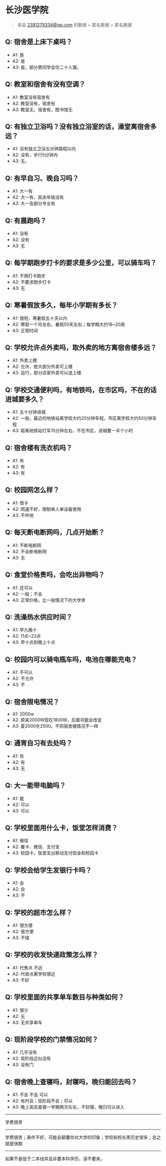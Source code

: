 # 长沙医学院
> 来自 2381279334@qq.com 的数据 + 匿名数据 + 匿名数据
## Q: 宿舍是上床下桌吗？
- A1: 是
- A2: 是
- A3: 是，部分男同学会住二十人寝。
## Q: 教室和宿舍有没有空调？
- A1: 教室没有宿舍有
- A2: 教室没有，宿舍有
- A3: 教室无，宿舍有，图书馆无
## Q: 有独立卫浴吗？没有独立浴室的话，澡堂离宿舍多远？
- A1: 没有独立卫浴五分钟路程以内
- A2: 没有，步行5分钟内
- A3: 无，
## Q: 有早自习、晚自习吗？
- A1: 大一有
- A2: 大一有，其余年级没有
- A3: 大一及部分专业有
## Q: 有晨跑吗？
- A1: 没有
- A2: 没有
- A3: 无
## Q: 每学期跑步打卡的要求是多少公里，可以骑车吗？
- A1: 不用打卡跑步
- A2: 不要求跑步打卡
- A3: 无
## Q: 寒暑假放多久，每年小学期有多长？
- A1: 很短，寒暑假五十天以内
- A2: 寒假一个月左右，暑假50天左右；每学期大约18~20周
- A3: 正常时间
## Q: 学校允许点外卖吗，取外卖的地方离宿舍楼多远？
- A1: 外卖上楼
- A2: 允许，绝大部分外卖可上楼
- A3: 运行，部分店家外卖可以送上楼
## Q: 学校交通便利吗，有地铁吗，在市区吗，不在的话进城要多久？
- A1: 五十分钟进城
- A2: 一般，最近的地铁站离学校大约20分钟车程，市区离学校大约50分钟车程
- A3: 距离地铁站打车15分钟左右，不在市区，进城要一半个小时
## Q: 宿舍楼有洗衣机吗？
- A1: 有
- A2: 有
- A3: 有
## Q: 校园网怎么样？
- A1: 很卡
- A2: 网速不好，限制单人单设备使用
- A3: 不咋地
## Q: 每天断电断网吗，几点开始断？
- A1: 不断电断网
- A2: 不会断电断网
- A3: 无
## Q: 食堂价格贵吗，会吃出异物吗？
- A1: 还可以
- A2: 一般；不会
- A3: 正常价格，比一般情况下的大学贵
## Q: 洗澡热水供应时间？
- A1: 早九晚十
- A2: 11点~23点
- A3: 早十点到晚上十点
## Q: 校园内可以骑电瓶车吗，电池在哪能充电？
- A1: 不可以
- A2: 不允许
- A3: 不
## Q: 宿舍限电情况？
- A1: 2000w
- A2: 原来2000W现在1800W，后面可能会改变
- A3: 夏2000冬2500。不同宿舍楼情况不一样
## Q: 通宵自习有去处吗？
- A1: 有
- A2: 有
- A3: 无
## Q: 大一能带电脑吗？
- A1: 能
- A2: 可以
- A3: 可以
## Q: 学校里面用什么卡，饭堂怎样消费？
- A1: 微信
- A2: 餐卡、微信、支付宝
- A3: 校园卡，饭堂支出移动支付现金和校园卡
## Q: 学校会给学生发银行卡吗？
- A1: 会
- A2: 会
- A3: 不
## Q: 学校的超市怎么样？
- A1: 很方便
- A2: 很方便
- A3: 不错
## Q: 学校的收发快递政策怎么样？
- A1: 代售点 不远
- A2: 代收点离学校很近
- A3: 不好
## Q: 学校里面的共享单车数目与种类如何？
- A1: 很少
- A2: 无
- A3: 无共享单车
## Q: 现阶段学校的门禁情况如何？
- A1: 几乎没有
- A2: 现阶段近似没有
- A3: 没有门
## Q: 宿舍晚上查寝吗，封寝吗，晚归能回去吗？
- A1: 不会 不会 可以
- A2: 有时会；现阶段不会；可以
- A3: 晚上突击查寝一学期两次左右，不封寝，晚归可以进入
***
学费很贵
***
学费很贵；条件不好，可能会颠覆你对大学的印象；学校和校长黑历史很多；总之就是快跑
***
如果不是低于二本线并且非要本科学历，请不要来。
